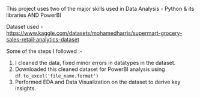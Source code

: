 This project uses two of the major skills used in Data Analysis - Python & its libraries AND PowerBI

Dataset used - https://www.kaggle.com/datasets/mohamedharris/supermart-grocery-sales-retail-analytics-dataset

Some of the steps I followed :-

1. I cleaned the data, fixed minor errors in datatypes in the dataset.
2. Downloaded this cleaned dataset for PowerBI analysis using `df.to_excel('file_name.format')`
3. Performed EDA and Data Visualization on the dataset to derive key insights.
